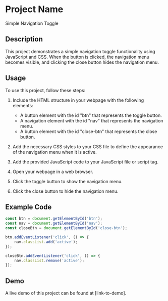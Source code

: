 # Project Name

Simple Navigation Toggle

## Description

This project demonstrates a simple navigation toggle functionality using JavaScript and CSS. When the button is clicked, the navigation menu becomes visible, and clicking the close button hides the navigation menu.

## Usage

To use this project, follow these steps:

1. Include the HTML structure in your webpage with the following elements:
   - A button element with the id "btn" that represents the toggle button.
   - A navigation element with the id "nav" that represents the navigation menu.
   - A button element with the id "close-btn" that represents the close button.

2. Add the necessary CSS styles to your CSS file to define the appearance of the navigation menu when it is active.

3. Add the provided JavaScript code to your JavaScript file or script tag.

4. Open your webpage in a web browser.

5. Click the toggle button to show the navigation menu.

6. Click the close button to hide the navigation menu.

## Example Code

```javascript
const btn = document.getElementById('btn');
const nav = document.getElementById('nav');
const closeBtn = document.getElementById('close-btn');

btn.addEventListener('click', () => {
    nav.classList.add('active');
});

closeBtn.addEventListener('click', () => {
    nav.classList.remove('active');
});
```
## Demo
A live demo of this project can be found at [link-to-demo].